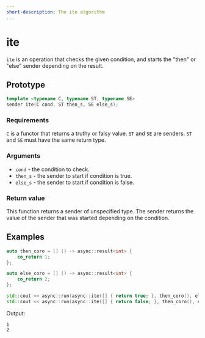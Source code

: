 ```yaml
---
short-description: The ite algorithm
...
```


# ite

`ite` is an operation that checks the given condition, and starts the "then" or
"else" sender depending on the result.

## Prototype

```cpp
template <typename C, typename ST, typename SE>
sender ite(C cond, ST then_s, SE else_s);
```

### Requirements

`C` is a functor that returns a truthy or falsy value. `ST` and `SE` are senders.
`ST` and `SE` must have the same return type.

### Arguments

 - `cond` - the condition to check.
 - `then_s` - the sender to start if condition is true.
 - `else_s` - the sender to start if condition is false.

### Return value

This function returns a sender of unspecified type. The sender returns the value of
the sender that was started depending on the condition.

## Examples

```cpp
auto then_coro = [] () -> async::result<int> {
	co_return 1;
};

auto else_coro = [] () -> async::result<int> {
	co_return 2;
};

std::cout << async::run(async::ite([] { return true; }, then_coro(), else_coro())) << std::endl;
std::cout << async::run(async::ite([] { return false; }, then_coro(), else_coro())) << std::endl;
```

Output:
```
1
2
```
